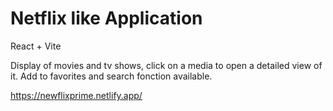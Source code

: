 # Netflix like Application
React + Vite 

Display of movies and tv shows, click on a media to open a detailed view of it.
Add to favorites and search fonction available.

https://newflixprime.netlify.app/

